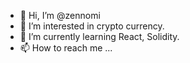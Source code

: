 - 👋 Hi, I’m @zennomi
- 👀 I’m interested in crypto currency.
- 🌱 I’m currently learning React, Solidity.
- 📫 How to reach me ...

<!---
zennomi/zennomi is a ✨ special ✨ repository because its `README.md` (this file) appears on your GitHub profile.
You can click the Preview link to take a look at your changes.
--->

